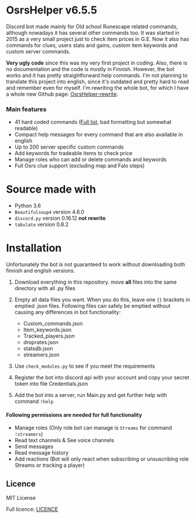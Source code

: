 # OsrsHelper v6.5.5

Discord bot made mainly for Old school Runescape related commands, although nowadays it has several other commands too. It was started in 2015 as a very small project just to check item prices in G.E. Now it also has commands for clues, users stats and gains, custom item keywords and custom server commands.

**Very ugly code** since this was my very first project in coding. Also, there is no documentation and the code is mostly in Finnish. However, the bot works and it has pretty straightforward help commands. I'm not planning to translate this project into english, since it's outdated and pretty hard to read and remember even for myself. I'm rewriting the whole bot, for which I have a whole new Github page: [OsrsHelper-rewrite](https://github.com/Visperi/OsrsHelper-rewrite).

### Main features
- 41 hard coded commands ([Full list](/commands_list.txt), bad formatting but somewhat readable)
- Compact help messages for every command that are also available in english
- Up to 200 server specific custom commands
- Add keywords for tradeable items to check price
- Manage roles who can add or delete commands and keywords
- Full Osrs clue support (excluding map and Falo steps)

# Source made with
- Python 3.6
- `Beautifulsoup4` version 4.6.0
- `discord.py` version 0.16.12 **not rewrite**
- `tabulate` version 0.8.2

# Installation
Unfortunately the bot is not guaranteed to work without downloading both finnish and english versions.

1. Download everything in this repository. move **all** files into the same directory with all .py files
2. Empty all data files you want. When you do this, leave one `{}` brackets in emptied .json files. Following files can safely be emptied without causing any differences in bot functionality:
   - Custom_commands.json
   - Item_keywords.json
   - Tracked_players.json
   - droprates.json
   - statsdb.json
   - streamers.json
   
3. Use `check_modules.py` to see if you meet the requirements
4. Register the bot into discord api with your account and copy your secret token into file Credentials.json
5. Add the bot into a server, run Main.py and get further help with command `!help`

#### Following permissions are needed for full functionality

- Manage roles (Only role bot can manage is `Streams` for command `!streamers`)
- Read text channels & See voice channels
- Send messages
- Read message history
- Add reactions (Bot will only react when subscribing or unsuscribing role Streams or tracking a player)

## Licence
MIT License

Full licence: [LICENCE](/LICENCE)
